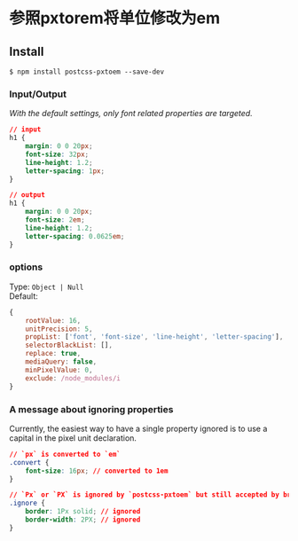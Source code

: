 # 参照pxtorem将单位修改为em

## Install

```shell
$ npm install postcss-pxtoem --save-dev
```

### Input/Output

*With the default settings, only font related properties are targeted.*

```css
// input
h1 {
    margin: 0 0 20px;
    font-size: 32px;
    line-height: 1.2;
    letter-spacing: 1px;
}

// output
h1 {
    margin: 0 0 20px;
    font-size: 2em;
    line-height: 1.2;
    letter-spacing: 0.0625em;
}
```

### options

Type: `Object | Null`  
Default:
```js
{
    rootValue: 16,
    unitPrecision: 5,
    propList: ['font', 'font-size', 'line-height', 'letter-spacing'],
    selectorBlackList: [],
    replace: true,
    mediaQuery: false,
    minPixelValue: 0,
    exclude: /node_modules/i
}
```

### A message about ignoring properties
Currently, the easiest way to have a single property ignored is to use a capital in the pixel unit declaration.

```css
// `px` is converted to `em`
.convert {
    font-size: 16px; // converted to 1em
}

// `Px` or `PX` is ignored by `postcss-pxtoem` but still accepted by browsers
.ignore {
    border: 1Px solid; // ignored
    border-width: 2PX; // ignored
}
```
